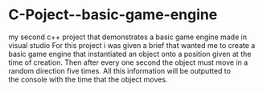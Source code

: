 # C-Poject--basic-game-engine
my second c++ project that demonstrates a basic game engine made in visual studio
For this project i was given a brief that wanted me to create a basic game engine that instantiated
an object onto a position given at the time of creation. 
Then after every one second the object must move in a random direction five times. 
All this information will be outputted to the console with the time that the object moves.

